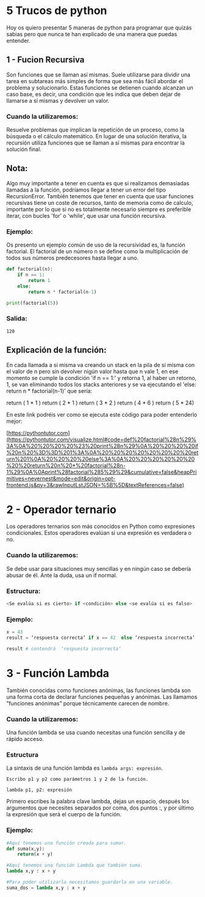 # 5 Trucos de python

Hoy os quiero presentar 5 maneras de python para programar que quizás sabias pero que nunca te han explicado de una manera que puedas entender. 

## 1 - Fucion Recursiva
Son funciones que se llaman así mismas. Suele utilizarse para dividir una tarea en subtareas más simples de forma que sea más fácil abordar el problema y solucionarlo. Estas funciones se detienen cuando alcanzan un caso base, es decir, una condición que les indica que deben dejar de llamarse a sí mismas y devolver un valor.

### Cuando la utilizaremos:
Resuelve problemas que implican la repetición de un proceso, como la búsqueda o el cálculo matemático. En lugar de una solución iterativa, la recursión utiliza funciones que se llaman a sí mismas para encontrar la solución final.

## Nota:
Algo muy importante a tener en cuenta es que si realizamos demasiadas llamadas a la función, podríamos llegar a tener un error del tipo RecursionError.
También tenemos que tener en cuenta que usar funciones recursivas tiene un coste de recursos, tanto de memoria como de calculo, importante por lo que si no es totalmente necesario siempre es preferible iterar, con bucles 'for' o 'while', que usar una función recursiva. 

### Ejemplo:
Os presento un ejemplo común de uso de la recursividad es, la función factorial. El factorial de un número n se define como la multiplicación de todos sus números predecesores hasta llegar a uno.

```python
def factorial(n):
    if n == 1:
        return 1
    else:
        return n * factorial(n-1)

print(factorial(5))
```

### Salida:

```text
120
```

## Explicación de la función:
En cada llamada a si misma va creando un stack en la pila de si misma con el valor de n pero sin devolver nigún valor hasta que n vale 1, en ese momento se cumple la condición 'if n == 1:' y retorna 1, al haber un retorno, 1, se van eliminando todos los stacks anteriores y se va ejecutando el 'else: return n * factorial(n-1)' que sería:

return ( 1 * 1 )
return ( 2 * 1 ) 
return ( 3 * 2 )
return ( 4 * 6 )
return ( 5 * 24)

En este link podréis ver como se ejecuta este código para poder entenderlo mejor:

[https://pythontutor.com](https://pythontutor.com/visualize.html#code=def%20factorial%28n%29%3A%0A%20%20%20%20%23%20print%28n%29%0A%20%20%20%20if%20n%20%3D%3D%201%3A%0A%20%20%20%20%20%20%20%20return%201%0A%20%20%20%20else%3A%0A%20%20%20%20%20%20%20%20return%20n%20*%20factorial%28n-1%29%0A%0Aprint%28factorial%285%29%29&cumulative=false&heapPrimitives=nevernest&mode=edit&origin=opt-frontend.js&py=3&rawInputLstJSON=%5B%5D&textReferences=false)



# 2 - Operador ternario
Los operadores ternarios son más conocidos en Python como expresiones condicionales. Estos operadores evalúan si una expresión es verdadera o no.

### Cuando la utilizaremos:
Se debe usar para situaciones muy sencillas y en ningún caso se debería abusar de él. Ante la duda, usa un if normal.

### Estructura:

```python
<Se evalúa si es cierto> if <condición> else <se evalúa si es falso>
```

### Ejemplo:
```python
x = 43
result = ‘respuesta correcta’ if x == 42  else ‘respuesta incorrecta’

result # contendrá  ‘respuesta incorrecta’
```


# 3 - Función Lambda
También conocidas como funciones anónimas, las funciones lambda son una forma corta de declarar funciones pequeñas y anónimas. Las llamamos “funciones anónimas” porque técnicamente carecen de nombre.

### Cuando la utilizaremos:
Una función lambda se usa cuando necesitas una función sencilla y de rápido acceso. 

### Estructura
La sintaxis de una función lambda es ```lambda args: expresión```. 

```text
Escribo p1 y p2 como parámetros 1 y 2 de la función.

lambda p1, p2: expresión
```

Primero escribes la palabra clave lambda, dejas un espacio, después los argumentos que necesites separados por coma, dos puntos :, y por último la expresión que será el cuerpo de la función.

### Ejemplo:

```python
#Aquí tenemos una función creada para sumar.
def suma(x,y):
    return(x + y)

#Aquí tenemos una función Lambda que también suma.
lambda x,y : x + y

#Para poder utilizarla necesitamos guardarla en una variable.
suma_dos = lambda x,y : x + y
```